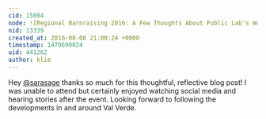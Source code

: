 ```yaml
---
cid: 15094
node: ![Regional Barnraising 2016: A Few Thoughts About Public Lab's Work](../notes/sarasage/08-08-2016/regional-barnraising-2016-a-few-thoughts-about-public-lab-s-work)
nid: 13339
created_at: 2016-08-08 21:00:24 +0000
timestamp: 1470690024
uid: 441262
author: klie
---
```


Hey [@sarasage](/profile/sarasage) thanks so much for this thoughtful, reflective blog post!  I was unable to attend but certainly enjoyed watching social media and hearing stories after the event.  Looking forward to following the developments in and around Val Verde.